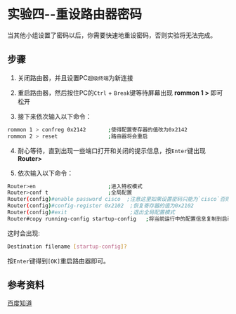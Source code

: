 # 实验四--重设路由器密码

当其他小组设置了密码以后，你需要快速地重设密码，否则实验将无法完成。

## 步骤

1. 关闭路由器，并且设置PC`超级终端`为新连接

2. 重启路由器，然后按住PC的`Ctrl` + `Break`键等待屏幕出现 <strong>rommon 1 > </strong> 即可松开

3. 接下来依次输入以下命令：

```bash
rommon 1 > confreg 0x2142       ;使得配置寄存器的值改为0x2142
rommon 2 > reset                ;路由器将会重启
```

4. 耐心等待，直到出现一些端口打开和关闭的提示信息，按`Enter`键出现<strong>Router></strong>

5. 依次输入以下命令：

```bash
Router>en                       ;进入特权模式
Router>conf t                   ;全局配置
Router(config)#enable password cisco  ;注意这里如果设置密码只能为`cisco`否则为其它小组造成困扰
Router(config)#config-register 0x2102  ;恢复寄存器的值为0x2102
Router(config)#exit                    ;退出全局配置模式
Router#copy running-config startup-config   ;将当前运行中的配置信息复制到启动配置中去，使得启动的时候使用当前的配置
```

这时会出现:

```bash
Destination filename [startup-config]?
```

按`Enter`键得到`[OK]`重启路由器即可。

## 参考资料

[百度知道](https://zhidao.baidu.com/question/1383931922639370140.html)
